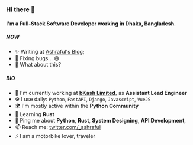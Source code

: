### Hi there 👋

#### I'm a Full-Stack Software Developer working in Dhaka, Bangladesh.

##### NOW

- ✨ Writing at [Ashraful's Blog](https://ashraful.dev);
- 🐛 Fixing bugs... 😄 
- 🍑 What about this?

##### BIO

- 🏢 I'm currently working at **[bKash Limited.](https://www.bkash.com)** as **Assistant Lead Engineer**
- ⚙️ I use daily: `Python`, `FastAPI`,  `Django`, `Javascript`, `VueJS` 
- 🌍 I'm mostly active within the **Python Community**
- 🌱 Learning **Rust**
- 💬 Ping me about **Python**, **Rust**, **System Designing**, **API Development**,
- 📫 Reach me: [twitter.com/_ashraful](https://twitter.com/_ashraful)
- ⚡️ I am a motorbike lover, traveler
